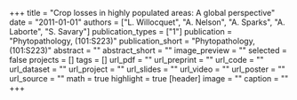 +++
title = "Crop losses in highly populated areas: A global perspective"
date = "2011-01-01"
authors = ["L. Willocquet", "A. Nelson", "A. Sparks", "A. Laborte", "S. Savary"]
publication_types = ["1"]
publication = "Phytopathology, (101:S223)"
publication_short = "Phytopathology, (101:S223)"
abstract = ""
abstract_short = ""
image_preview = ""
selected = false
projects = []
tags = []
url_pdf = ""
url_preprint = ""
url_code = ""
url_dataset = ""
url_project = ""
url_slides = ""
url_video = ""
url_poster = ""
url_source = ""
math = true
highlight = true
[header]
image = ""
caption = ""
+++
